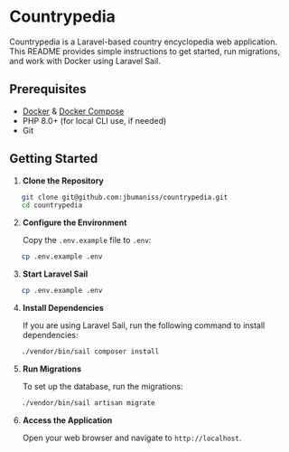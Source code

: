 # Countrypedia

Countrypedia is a Laravel-based country encyclopedia web application. This README provides simple instructions to get started, run migrations, and work with Docker using Laravel Sail.

## Prerequisites

- [Docker](https://www.docker.com/) & [Docker Compose](https://docs.docker.com/compose/)
- PHP 8.0+ (for local CLI use, if needed)
- Git

## Getting Started

1. **Clone the Repository**

```bash
   git clone git@github.com:jbumaniss/countrypedia.git
   cd countrypedia
```

2. **Configure the Environment**

   Copy the `.env.example` file to `.env`:

```bash
   cp .env.example .env
```

3. **Start Laravel Sail**

```bash
   cp .env.example .env
```
4. **Install Dependencies**

   If you are using Laravel Sail, run the following command to install dependencies:

```bash
   ./vendor/bin/sail composer install
```

5. **Run Migrations**

   To set up the database, run the migrations:

```bash
   ./vendor/bin/sail artisan migrate
```

6. **Access the Application**

   Open your web browser and navigate to `http://localhost`.